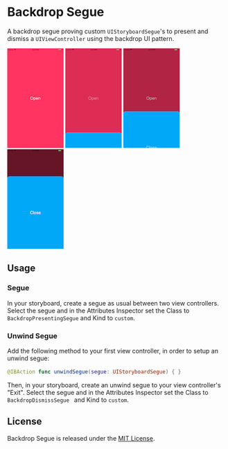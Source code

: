 # Backdrop Segue

A backdrop segue proving custom `UIStoryboardSegue`'s to present and dismiss a `UIViewController` using the backdrop UI pattern.

![](./Screens/1.png)
![](./Screens/2.png)
![](./Screens/3.png)
![](./Screens/4.png)

## Usage

### Segue

In your storyboard, create a segue as usual between two view controllers. Select the segue and in the Attributes Inspector set the Class to `BackdropPresentingSegue` and Kind to `custom`.

### Unwind Segue

Add the following method to your first view controller, in order to setup an unwind segue:

```swift
@IBAction func unwindSegue(segue: UIStoryboardSegue) { }
```

Then, in your storyboard, create an unwind segue to your view controller's "Exit".  Select the segue and in the Attributes Inspector set the Class to `BackdropDismissSegue ` and Kind to `custom`.

## License

Backdrop Segue is released under the [MIT License](LICENSE.md).
